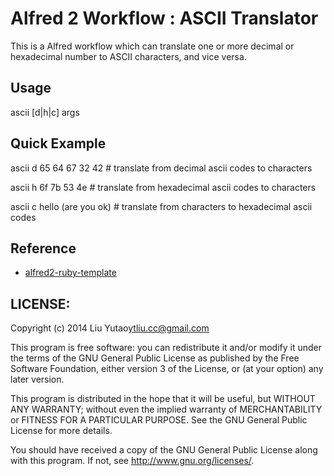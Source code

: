 # Alfred 2 Workflow : ASCII Translator

This is a Alfred workflow which can translate one or more decimal or hexadecimal number to ASCII characters, and vice versa.

## Usage

ascii [d|h|c] args

## Quick Example

ascii d 65 64 67 32 42      # translate from decimal ascii codes to characters

ascii h 6f 7b 53 4e         # translate from hexadecimal ascii codes to characters

ascii c hello (are you ok)  # translate from characters to hexadecimal ascii codes

## Reference

* [alfred2-ruby-template]( https://github.com/zhaocai/alfred2-ruby-template)

## LICENSE:

Copyright (c) 2014 Liu Yutao<ytliu.cc@gmail.com>

This program is free software: you can redistribute it and/or modify it under
the terms of the GNU General Public License as published by the Free Software
Foundation, either version 3 of the License, or (at your option)
any later version.

This program is distributed in the hope that it will be useful, but WITHOUT
ANY WARRANTY; without even the implied warranty of MERCHANTABILITY or FITNESS
FOR A PARTICULAR PURPOSE. See the GNU General Public License for more details.

You should have received a copy of the GNU General Public License along with
this program. If not, see <http://www.gnu.org/licenses/>.


[gembundler]: http://gembundler.com/


